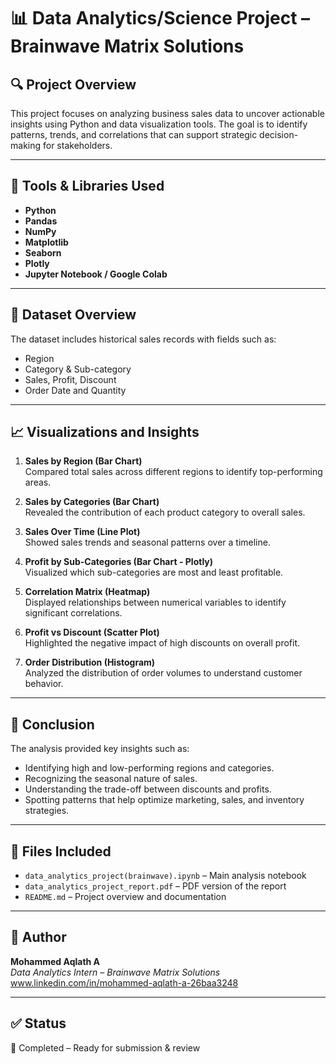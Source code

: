# 📊 Data Analytics/Science Project – Brainwave Matrix Solutions

## 🔍 Project Overview

This project focuses on analyzing business sales data to uncover actionable insights using Python and data visualization tools. The goal is to identify patterns, trends, and correlations that can support strategic decision-making for stakeholders.

---

## 🧰 Tools & Libraries Used

- **Python**
- **Pandas**
- **NumPy**
- **Matplotlib**
- **Seaborn**
- **Plotly**
- **Jupyter Notebook / Google Colab**

---

## 📁 Dataset Overview

The dataset includes historical sales records with fields such as:
- Region
- Category & Sub-category
- Sales, Profit, Discount
- Order Date and Quantity

---

## 📈 Visualizations and Insights

1. **Sales by Region (Bar Chart)**  
   Compared total sales across different regions to identify top-performing areas.

2. **Sales by Categories (Bar Chart)**  
   Revealed the contribution of each product category to overall sales.

3. **Sales Over Time (Line Plot)**  
   Showed sales trends and seasonal patterns over a timeline.

4. **Profit by Sub-Categories (Bar Chart - Plotly)**  
   Visualized which sub-categories are most and least profitable.

5. **Correlation Matrix (Heatmap)**  
   Displayed relationships between numerical variables to identify significant correlations.

6. **Profit vs Discount (Scatter Plot)**  
   Highlighted the negative impact of high discounts on overall profit.

7. **Order Distribution (Histogram)**  
   Analyzed the distribution of order volumes to understand customer behavior.

---

## 📌 Conclusion

The analysis provided key insights such as:
- Identifying high and low-performing regions and categories.
- Recognizing the seasonal nature of sales.
- Understanding the trade-off between discounts and profits.
- Spotting patterns that help optimize marketing, sales, and inventory strategies.

---

## 📂 Files Included

- `data_analytics_project(brainwave).ipynb` – Main analysis notebook  
- `data_analytics_project_report.pdf` – PDF version of the report  
- `README.md` – Project overview and documentation  

---

## 🧠 Author

**Mohammed Aqlath A**  
*Data Analytics Intern – Brainwave Matrix Solutions*  
www.linkedin.com/in/mohammed-aqlath-a-26baa3248

---

## ✅ Status

📌 Completed – Ready for submission & review
